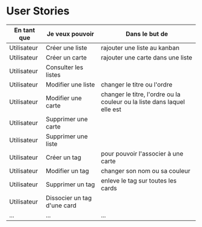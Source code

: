 # User Stories

|En tant que|Je veux pouvoir| Dans le but de|
|---|---|---|
|Utilisateur| Créer une liste| rajouter une liste au kanban|
|Utilisateur| Créer un carte | rajouter une carte dans une liste|
|Utilisateur| Consulter les listes | |
|Utilisateur| Modifier une liste | changer le titre ou l'ordre |
|Utilisateur| Modifier une carte | changer le titre, l'ordre ou la couleur ou la liste dans laquel elle est |
|Utilisateur| Supprimer une carte | |
|Utilisateur| Supprimer une liste | |
|Utilisateur| Créer un tag | pour pouvoir l'associer à une carte |
|Utilisateur| Modifier un tag | changer son nom ou sa couleur |
|Utilisateur| Supprimer un tag | enleve le tag sur toutes les cards |Utilisateur| Associer un tag à une card | |
|Utilisateur| Dissocier un tag d'une card | |
|...|...|...|
